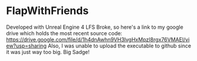 # FlapWithFriends

Developed with Unreal Engine 4
LFS Broke, so here's a link to my google drive which holds the most recent source code:
https://drive.google.com/file/d/1h4dnAwhn9VH3lvgHxMpzI8rgx76VMAEl/view?usp=sharing
Also, I was unable to upload the executable to github since it was just way too big. Big Sadge!
